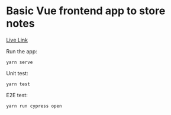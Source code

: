 # Basic Vue frontend app to store notes

[Live Link](https://unique-chaja-083b4e.netlify.app/)

Run the app:

```yarn serve```

Unit test:

```yarn test```

E2E test:

```yarn run cypress open```
